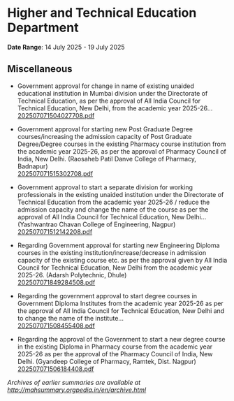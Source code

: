 # Higher and Technical Education Department

**Date Range**: 14 July 2025 - 19 July 2025


## Miscellaneous
- Government approval for change in name of existing unaided educational institution in Mumbai division under the Directorate of Technical Education, as per the approval of All India Council for Technical Education, New Delhi, from the academic year 2025-26...\
  [202507071504027708.pdf](https://gr.maharashtra.gov.in/Site/Upload/Government%20Resolutions/English/202507071504027708.pdf)

- Government approval for starting new Post Graduate Degree courses/increasing the admission capacity of Post Graduate Degree/Degree courses in the existing Pharmacy course institution from the academic year 2025-26, as per the approval of Pharmacy Council of India, New Delhi. (Raosaheb Patil Danve College of Pharmacy, Badnapur)\
  [202507071515302708.pdf](https://gr.maharashtra.gov.in/Site/Upload/Government%20Resolutions/English/202507071515302708.pdf)

- Government approval to start a separate division for working professionals in the existing unaided institution under the Directorate of Technical Education from the academic year 2025-26 / reduce the admission capacity and change the name of the course as per the approval of All India Council for Technical Education, New Delhi... (Yashwantrao Chavan College of Engineering, Nagpur)\
  [202507071512142208.pdf](https://gr.maharashtra.gov.in/Site/Upload/Government%20Resolutions/English/202507071512142208.pdf)

- Regarding Government approval for starting new Engineering Diploma courses in the existing institution/increase/decrease in admission capacity of the existing course etc. as per the approval given by All India Council for Technical Education, New Delhi from the academic year 2025-26. (Adarsh Polytechnic, Dhule)\
  [202507071849284508.pdf](https://gr.maharashtra.gov.in/Site/Upload/Government%20Resolutions/English/202507071849284508.pdf)

- Regarding the government approval to start degree courses in Government Diploma Institutes from the academic year 2025-26 as per the approval of All India Council for Technical Education, New Delhi and to change the name of the institute...\
  [202507071508455408.pdf](https://gr.maharashtra.gov.in/Site/Upload/Government%20Resolutions/English/202507071508455408.pdf)

- Regarding the approval of the Government to start a new degree course in the existing Diploma in Pharmacy course from the academic year 2025-26 as per the approval of the Pharmacy Council of India, New Delhi. (Gyandeep College of Pharmacy, Ramtek, Dist. Nagpur)\
  [202507071506184408.pdf](https://gr.maharashtra.gov.in/Site/Upload/Government%20Resolutions/English/202507071506184408.pdf)


*Archives of earlier summaries are available at http://mahsummary.orgpedia.in/en/archive.html*
